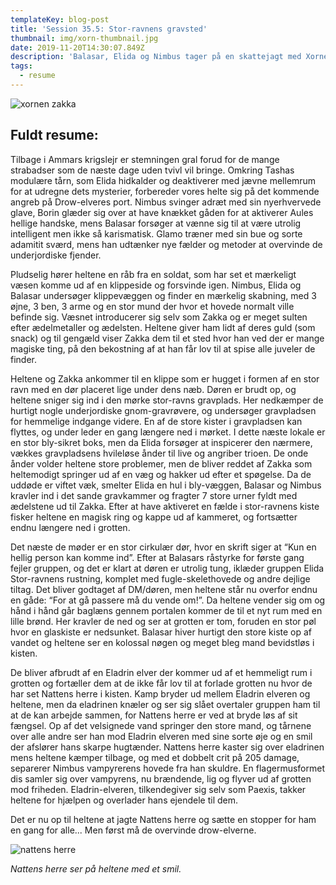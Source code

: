 ```yaml
---
templateKey: blog-post
title: 'Session 35.5: Stor-ravnens gravsted'
thumbnail: img/xorn-thumbnail.jpg
date: 2019-11-20T14:30:07.849Z
description: 'Balasar, Elida og Nimbus tager på en skattejagt med Xornen Zakka.'
tags:
  - resume
---
```

![xornen zakka](/img/xorn.jpg)

## Fuldt resume:

Tilbage i Ammars krigslejr er stemningen gral forud for de mange strabadser som de næste dage uden tvivl vil bringe. Omkring Tashas modulære tårn, som Elida hidkalder og deaktiverer med jævne mellemrum for at udregne dets mysterier, forbereder vores helte sig på det kommende angreb på Drow-elveres port. Nimbus svinger adræt med sin nyerhvervede glave, Borin glæder sig over at have knækket gåden for at aktiverer Aules hellige handske, mens Balasar forsøger at vænne sig til at være utrolig intelligent men ikke så karismatisk. Glamo træner med sin bue og sorte adamitit sværd, mens han udtænker nye fælder og metoder at overvinde de underjordiske fjender.

Pludselig hører heltene en råb fra en soldat, som har set et mærkeligt væsen komme ud af en klippeside og forsvinde igen. Nimbus, Elida og Balasar undersøger klippevæggen og finder en mærkelig skabning, med 3 øjne, 3 ben, 3 arme og en stor mund der hvor et hovede normalt ville befinde sig. Væsnet introducerer sig selv som Zakka og er meget sulten efter ædelmetaller og ædelsten. Heltene giver ham lidt af deres guld (som snack) og til gengæld viser Zakka dem til et sted hvor han ved der er mange magiske ting, på den bekostning af at han får lov til at spise alle juveler de finder.

Heltene og Zakka ankommer til en klippe som er hugget i formen af en stor ravn med en dør placeret lige under dens næb. Døren er brudt op, og heltene sniger sig ind i den mørke stor-ravns gravplads. Her nedkæmper de hurtigt nogle underjordiske gnom-gravrøvere, og undersøger gravpladsen for hemmelige indgange videre. En af de store kister i gravpladsen kan flyttes, og under leder en gang længere ned i mørket. I dette næste lokale er en stor bly-sikret boks, men da Elida forsøger at inspicerer den nærmere, vækkes gravpladsens hvileløse ånder til live og angriber trioen. De onde ånder volder heltene store problemer, men de bliver reddet af Zakka som heltemodigt springer ud af en væg og hakker ud efter et spøgelse. Da de uddøde er viftet væk, smelter Elida en hul i bly-væggen, Balasar og Nimbus kravler ind i det sande gravkammer og fragter 7 store urner fyldt med ædelstene ud til Zakka. Efter at have aktiveret en fælde i stor-ravnens kiste fisker heltene en magisk ring og kappe ud af kammeret, og fortsætter endnu længere ned i grotten.

Det næste de møder er en stor cirkulær dør, hvor en skrift siger at “Kun en hellig person kan komme ind”. Efter at Balasars råstyrke for første gang fejler gruppen, og det er klart at døren er utrolig tung, iklæder gruppen Elida Stor-ravnens rustning, komplet med fugle-skelethovede og andre dejlige tiltag. Det bliver godtaget af DM/døren, men heltene står nu overfor endnu en gåde: “For at gå passere må du vende om!”. Da heltene vender sig om og hånd i hånd går baglæns gennem portalen kommer de til et nyt rum med en lille brønd. Her kravler de ned og ser at grotten er tom, foruden en stor pøl hvor en glaskiste er nedsunket. Balasar hiver hurtigt den store kiste op af vandet og heltene ser en kolossal nøgen og meget bleg mand bevidstløs i kisten.

De bliver afbrudt af en Eladrin elver der kommer ud af et hemmeligt rum i grotten og fortæller dem at de ikke får lov til at forlade grotten nu hvor de har set Nattens herre i kisten. Kamp bryder ud mellem Eladrin elveren og heltene, men da eladrinen knæler og ser sig slået overtaler gruppen ham til at de kan arbejde sammen, for Nattens herre er ved at bryde løs af sit fængsel. Op af det velsignede vand springer den store mand, og tårnene over alle andre ser han mod Eladrin elveren med sine sorte øje og en smil der afslører hans skarpe hugtænder. Nattens herre kaster sig over eladrinen mens heltene kæmper tilbage, og med et dobbelt crit på 205 damage, separerer Nimbus vampyrerens hovede fra han skuldre. En flagermusformet dis samler sig over vampyrens, nu brændende, lig og flyver ud af grotten mod friheden. Eladrin-elveren, tilkendegiver sig selv som Paexis, takker heltene for hjælpen og overlader hans ejendele til dem.

Det er nu op til heltene at jagte Nattens herre og sætte en stopper for ham en gang for alle... Men først må de overvinde drow-elverne.

![nattens herre](/img/nattens-herre.jpg)

_Nattens herre ser på heltene med et smil._
